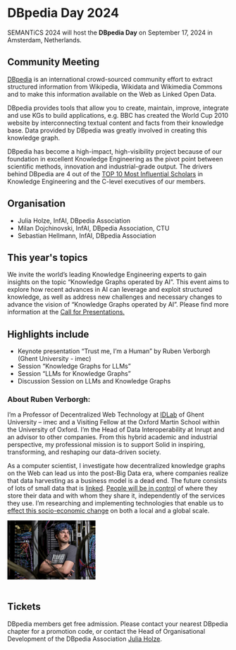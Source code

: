 # DBpedia Day 2024
SEMANTiCS 2024 will host the **DBpedia Day** on September 17, 2024 in Amsterdam, Netherlands.

## Community Meeting
[DBpedia](https://www.dbpedia.org/) is an international crowd-sourced community effort to extract structured information from Wikipedia, Wikidata and Wikimedia Commons and to make this information available on the Web as Linked Open Data. 

DBpedia provides tools that allow you to create, maintain, improve, integrate and use KGs to build applications, e.g. BBC has created the World Cup 2010 website by interconnecting textual content and facts from their knowledge base. Data provided by DBpedia was greatly involved in creating this knowledge graph.

DBpedia has become a high-impact, high-visibility project because of our foundation in excellent Knowledge Engineering as the pivot point between scientific methods, innovation and industrial-grade output. The drivers behind DBpedia are 4 out of the [TOP 10 Most Influential Scholars](https://www.aminer.org/ai2000/ke) in Knowledge Engineering and the C-level executives of our members.

## Organisation
* Julia Holze, InfAI, DBpedia Association
* Milan Dojchinovski, InfAI, DBpedia Association, CTU
* Sebastian Hellmann, InfAI, DBpedia Association

## This year's topics
We invite the world’s leading Knowledge Engineering experts to gain insights on the topic “Knowledge Graphs operated by AI”. This event aims to explore how recent advances in AI can leverage and exploit structured knowledge, as well as address new challenges and necessary changes to advance the vision of “Knowledge Graphs operated by AI”. Please find more information at the [Call for Presentations.](https://www.dbpedia.org/blog/cfp-dbpedia-day-2024/)

## Highlights include
* Keynote presentation “Trust me, I’m a Human” by Ruben Verborgh (Ghent University - imec)
* Session “Knowledge Graphs for LLMs”
* Session “LLMs for Knowledge Graphs”
* Discussion Session on LLMs and Knowledge Graphs

### About Ruben Verborgh: 
I’m a Professor of Decentralized Web Technology at [IDLab](https://www.ugent.be/ea/idlab/en) of Ghent University – imec and a Visiting Fellow at the Oxford Martin School within the University of Oxford. I’m the Head of Data Interoperability at Inrupt and an advisor to other companies. From this hybrid academic and industrial perspective, my professional mission is to support Solid in inspiring, transforming, and reshaping our data-driven society. 

As a computer scientist, I investigate how decentralized knowledge graphs on the Web can lead us into the post-Big Data era, where companies realize that data harvesting as a business model is a dead end. The future consists of lots of small data that is [linked](https://ruben.verborgh.org/blog/2018/12/28/designing-a-linked-data-developer-experience/#backend-independent). [People will be in control](https://ruben.verborgh.org/articles/redecentralizing-the-web/) of where they store their data and with whom they share it, independently of the services they use. I’m researching and implementing technologies that enable us to [effect this socio-economic change](https://ruben.verborgh.org/blog/2020/12/07/a-data-ecosystem-fosters-sustainable-innovation/) on both a local and a global scale.

<div class="d-flex justify-content-between bd-highlight mb-3">
 <img src="../img/person/ruben-full.jpg" style="max-width:32%; min-width:200px" width="60%" height="auto" alt="">
</div>
</br>

## Tickets
DBpedia members get free admission. Please contact your nearest DBpedia chapter for a promotion code, or contact the Head of Organisational Development of the DBpedia Association [Julia Holze](mailto:holze@infai.org).

